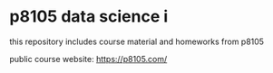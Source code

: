 # p8105 data science i
this repository includes course material and homeworks from p8105

public course website: https://p8105.com/
